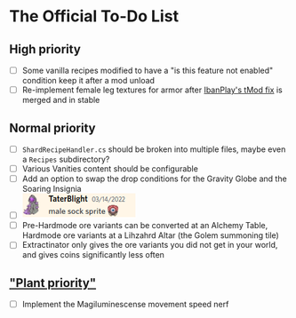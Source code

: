 # The Official To-Do List
## High priority
- [ ] Some vanilla recipes modified to have a "is this feature not enabled" condition keep it after a mod unload
- [ ] Re-implement female leg textures for armor after [IbanPlay's tMod fix](https://github.com/IbanPlay/tModLoader/commit/67368d4796a38f83e314db31130e0354fba59ab1) is merged and in stable
## Normal priority
- [ ] `ShardRecipeHandler.cs` should be broken into multiple files, maybe even a `Recipes` subdirectory?
- [ ] Various Vanities content should be configurable
- [ ] Add an option to swap the drop conditions for the Gravity Globe and the Soaring Insignia 
- [ ] ![lol](https://github.com/Shardion/ShardionsMod/blob/master/Screenshots/TaterBlight_Telling_Me_To_Make_Male_Legs_Sprites.png?raw=true)
- [ ] Pre-Hardmode ore variants can be converted at an Alchemy Table, Hardmode ore variants at a Lihzahrd Altar (the Golem summoning tile)
- [ ] Extractinator only gives the ore variants you did not get in your world, and gives coins significantly less often
## ["Plant priority"](https://github.com/Shardion/ShardionsMod/blob/master/Screenshots/Plant_Telling_Me_To_Make_Him_A_ToDo_List_Priority.png?raw=true)
- [ ] Implement the Magiluminescense movement speed nerf
